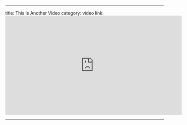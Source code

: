 ---

title: This Is Another Video
category: video
link: <iframe width="560" height="315" src="https://www.youtube.com/embed/Rk6_hdRtJOE?rel=0" frameborder="0" allow="autoplay; encrypted-media" allowfullscreen></iframe>

---
